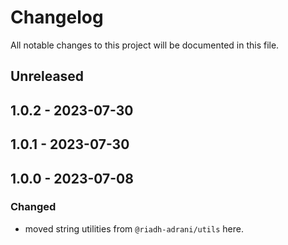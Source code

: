# Changelog

All notable changes to this project will be documented in this file.

## Unreleased

## 1.0.2 - 2023-07-30

## 1.0.1 - 2023-07-30

## 1.0.0 - 2023-07-08
### Changed
- moved string utilities from `@riadh-adrani/utils` here.
